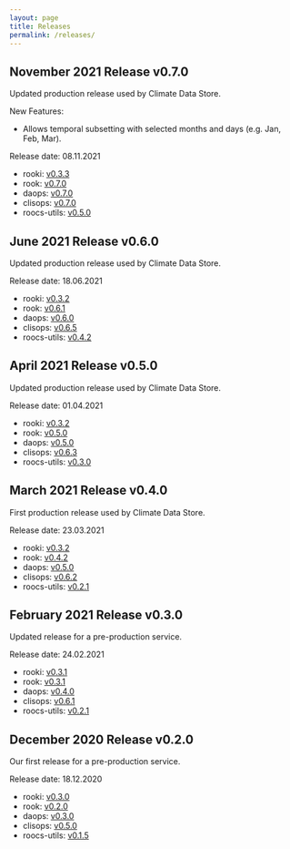 ```yaml
---
layout: page
title: Releases
permalink: /releases/
---
```


## November 2021 Release v0.7.0

Updated production release used by Climate Data Store.

New Features:
* Allows temporal subsetting with selected months and days (e.g. Jan, Feb, Mar).

Release date: 08.11.2021

* rooki: [v0.3.3](https://github.com/roocs/rooki/releases/tag/v0.3.3)
* rook: [v0.7.0](https://github.com/roocs/rook/releases/tag/v0.7.0)
* daops: [v0.7.0](https://github.com/roocs/daops/releases/tag/v0.7.0)
* clisops: [v0.7.0](https://github.com/roocs/clisops/releases/tag/v0.7.0)
* roocs-utils: [v0.5.0](https://github.com/roocs/roocs-utils/releases/tag/v0.5.0)


## June 2021 Release v0.6.0

Updated production release used by Climate Data Store.

Release date: 18.06.2021

* rooki: [v0.3.2](https://github.com/roocs/rooki/releases/tag/v0.3.2)
* rook: [v0.6.1](https://github.com/roocs/rook/releases/tag/v0.6.1)
* daops: [v0.6.0](https://github.com/roocs/daops/releases/tag/v0.6.0)
* clisops: [v0.6.5](https://github.com/roocs/clisops/releases/tag/v0.6.5)
* roocs-utils: [v0.4.2](https://github.com/roocs/roocs-utils/releases/tag/v0.4.2)


## April 2021 Release v0.5.0

Updated production release used by Climate Data Store.

Release date: 01.04.2021

* rooki: [v0.3.2](https://github.com/roocs/rooki/releases/tag/v0.3.2)
* rook: [v0.5.0](https://github.com/roocs/rook/releases/tag/v0.5.0)
* daops: [v0.5.0](https://github.com/roocs/daops/releases/tag/v0.5.0)
* clisops: [v0.6.3](https://github.com/roocs/clisops/releases/tag/v0.6.3)
* roocs-utils: [v0.3.0](https://github.com/roocs/roocs-utils/releases/tag/v0.3.0)

## March 2021 Release v0.4.0

First production release used by Climate Data Store.

Release date: 23.03.2021

* rooki: [v0.3.2](https://github.com/roocs/rooki/releases/tag/v0.3.2)
* rook: [v0.4.2](https://github.com/roocs/rook/releases/tag/v0.4.2)
* daops: [v0.5.0](https://github.com/roocs/daops/releases/tag/v0.5.0)
* clisops: [v0.6.2](https://github.com/roocs/clisops/releases/tag/v0.6.2)
* roocs-utils: [v0.2.1](https://github.com/roocs/roocs-utils/releases/tag/v0.2.1)


## February 2021 Release v0.3.0

Updated release for a pre-production service.

Release date: 24.02.2021

* rooki: [v0.3.1](https://github.com/roocs/rooki/releases/tag/v0.3.1)
* rook: [v0.3.1](https://github.com/roocs/rook/releases/tag/v0.3.1)
* daops: [v0.4.0](https://github.com/roocs/daops/releases/tag/v0.4.0)
* clisops: [v0.6.1](https://github.com/roocs/clisops/releases/tag/v0.6.1)
* roocs-utils: [v0.2.1](https://github.com/roocs/roocs-utils/releases/tag/v0.2.1)

## December 2020 Release v0.2.0

Our first release for a pre-production service.

Release date: 18.12.2020

* rooki: [v0.3.0](https://github.com/roocs/rooki/releases/tag/v0.3.0)
* rook: [v0.2.0](https://github.com/roocs/rook/releases/tag/v0.2.0)
* daops: [v0.3.0](https://github.com/roocs/daops/releases/tag/v0.3.0)
* clisops: [v0.5.0](https://github.com/roocs/clisops/releases/tag/v0.5.0)
* roocs-utils: [v0.1.5](https://github.com/roocs/roocs-utils/releases/tag/v0.1.5)
